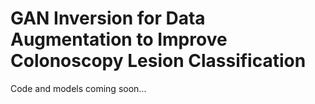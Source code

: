 # GAN Inversion for Data Augmentation to Improve Colonoscopy Lesion Classification
Code and models coming soon...
